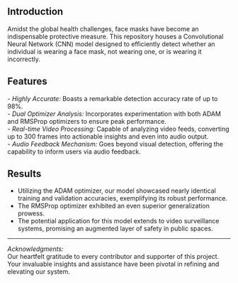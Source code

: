 ## Introduction
Amidst the global health challenges, face masks have become an indispensable protective measure. This repository houses a Convolutional Neural Network (CNN) model designed to efficiently detect whether an individual is wearing a face mask, not wearing one, or is wearing it incorrectly.

## Features
*- Highly Accurate:* Boasts a remarkable detection accuracy rate of up to 98%.  
*- Dual Optimizer Analysis:* Incorporates experimentation with both ADAM and RMSProp optimizers to ensure peak performance.  
*- Real-time Video Processing:* Capable of analyzing video feeds, converting up to 300 frames into actionable insights and even into audio output.  
*- Audio Feedback Mechanism:* Goes beyond visual detection, offering the capability to inform users via audio feedback.

## Results
- Utilizing the ADAM optimizer, our model showcased nearly identical training and validation accuracies, exemplifying its robust performance.  
- The RMSProp optimizer exhibited an even superior generalization prowess.  
- The potential application for this model extends to video surveillance systems, promising an augmented layer of safety in public spaces.

---

*Acknowledgments:*  
Our heartfelt gratitude to every contributor and supporter of this project. Your invaluable insights and assistance have been pivotal in refining and elevating our system.

